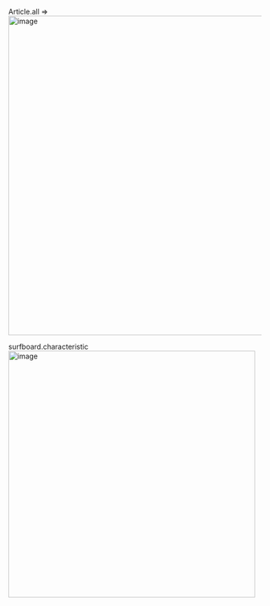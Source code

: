 Article.all =>
<img width="636" alt="image" src="https://user-images.githubusercontent.com/75135824/188805983-549557c4-3390-446f-b355-79a72586c1c4.png">


surfboard.characteristic 
<img width="491" alt="image" src="https://user-images.githubusercontent.com/75135824/188806137-abe1b244-980c-4131-a460-700b1cea9c58.png">
